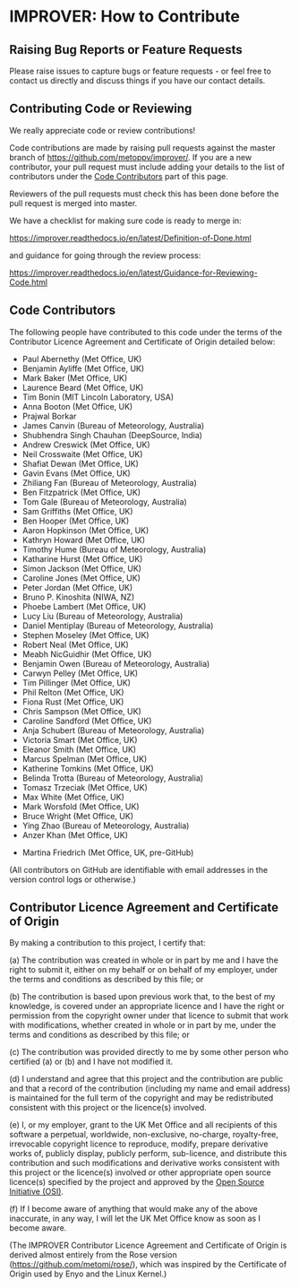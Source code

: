# IMPROVER: How to Contribute


## Raising Bug Reports or Feature Requests

Please raise issues to capture bugs or feature requests - or feel free
to contact us directly and discuss things if you have our contact details.


## Contributing Code or Reviewing

We really appreciate code or review contributions!

Code contributions are made by raising pull requests against the master
branch of https://github.com/metoppv/improver/. If you are a new contributor,
your pull request must include adding your details to the list of contributors
under the [Code Contributors](#code-contributors) part of this page.

Reviewers of the pull requests must check this has been done before the pull
request is merged into master.

We have a checklist for making sure code is ready to merge in:

https://improver.readthedocs.io/en/latest/Definition-of-Done.html

and guidance for going through the review process:

https://improver.readthedocs.io/en/latest/Guidance-for-Reviewing-Code.html

## Code Contributors

The following people have contributed to this code under the terms of
the Contributor Licence Agreement and Certificate of Origin detailed
below:

<!-- start-shortlog -->
 - Paul Abernethy (Met Office, UK)
 - Benjamin Ayliffe (Met Office, UK)
 - Mark Baker (Met Office, UK)
 - Laurence Beard (Met Office, UK)
 - Tim Bonin (MIT Lincoln Laboratory, USA)
 - Anna Booton (Met Office, UK)
 - Prajwal Borkar
 - James Canvin (Bureau of Meteorology, Australia)
 - Shubhendra Singh Chauhan (DeepSource, India)
 - Andrew Creswick (Met Office, UK)
 - Neil Crosswaite (Met Office, UK)
 - Shafiat Dewan (Met Office, UK)
 - Gavin Evans (Met Office, UK)
 - Zhiliang Fan (Bureau of Meteorology, Australia)
 - Ben Fitzpatrick (Met Office, UK)
 - Tom Gale (Bureau of Meteorology, Australia)
 - Sam Griffiths (Met Office, UK)
 - Ben Hooper (Met Office, UK)
 - Aaron Hopkinson (Met Office, UK)
 - Kathryn Howard (Met Office, UK)
 - Timothy Hume (Bureau of Meteorology, Australia)
 - Katharine Hurst (Met Office, UK)
 - Simon Jackson (Met Office, UK)
 - Caroline Jones (Met Office, UK)
 - Peter Jordan (Met Office, UK)
 - Bruno P. Kinoshita (NIWA, NZ)
 - Phoebe Lambert (Met Office, UK)
 - Lucy Liu (Bureau of Meteorology, Australia)
 - Daniel Mentiplay (Bureau of Meteorology, Australia)
 - Stephen Moseley (Met Office, UK)
 - Robert Neal (Met Office, UK)
 - Meabh NicGuidhir (Met Office, UK)
 - Benjamin Owen (Bureau of Meteorology, Australia)
 - Carwyn Pelley (Met Office, UK)
 - Tim Pillinger (Met Office, UK)
 - Phil Relton (Met Office, UK)
 - Fiona Rust (Met Office, UK)
 - Chris Sampson (Met Office, UK)
 - Caroline Sandford (Met Office, UK)
 - Anja Schubert (Bureau of Meteorology, Australia)
 - Victoria Smart (Met Office, UK)
 - Eleanor Smith (Met Office, UK)
 - Marcus Spelman (Met Office, UK)
 - Katherine Tomkins (Met Office, UK)
 - Belinda Trotta (Bureau of Meteorology, Australia)
 - Tomasz Trzeciak (Met Office, UK)
 - Max White (Met Office, UK)
 - Mark Worsfold (Met Office, UK)
 - Bruce Wright (Met Office, UK)
 - Ying Zhao (Bureau of Meteorology, Australia)
 - Anzer Khan (Met Office, UK)
<!-- end-shortlog -->
 - Martina Friedrich (Met Office, UK, pre-GitHub)

(All contributors on GitHub are identifiable with email addresses in the
version control logs or otherwise.)


## Contributor Licence Agreement and Certificate of Origin

By making a contribution to this project, I certify that:

(a) The contribution was created in whole or in part by me and I have
    the right to submit it, either on my behalf or on behalf of my
    employer, under the terms and conditions as described by this file;
    or

(b) The contribution is based upon previous work that, to the best of
    my knowledge, is covered under an appropriate licence and I have
    the right or permission from the copyright owner under that licence
    to submit that work with modifications, whether created in whole or
    in part by me, under the terms and conditions as described by
    this file; or

(c) The contribution was provided directly to me by some other person
    who certified (a) or (b) and I have not modified it.

(d) I understand and agree that this project and the contribution
    are public and that a record of the contribution (including my
    name and email address) is maintained for the full term of the copyright
    and may be redistributed consistent with this project or the licence(s)
    involved.

(e) I, or my employer, grant to the UK Met Office and all recipients of
    this software a perpetual, worldwide, non-exclusive, no-charge,
    royalty-free, irrevocable copyright licence to reproduce, modify,
    prepare derivative works of, publicly display, publicly perform,
    sub-licence, and distribute this contribution and such modifications
    and derivative works consistent with this project or the licence(s)
    involved or other appropriate open source licence(s) specified by
    the project and approved by the
    [Open Source Initiative (OSI)](http://www.opensource.org/).

(f) If I become aware of anything that would make any of the above
    inaccurate, in any way, I will let the UK Met Office know as soon as
    I become aware.

(The IMPROVER Contributor Licence Agreement and Certificate of Origin is
derived almost entirely from the Rose version
(https://github.com/metomi/rose/), which was inspired by the Certificate of
Origin used by Enyo and the Linux Kernel.)
